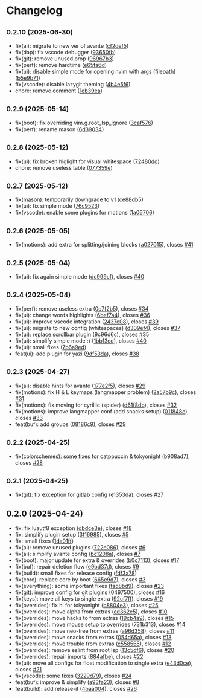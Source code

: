 # Changelog

## <small>0.2.10 (2025-06-30)</small>

* fix(ai): migrate to new ver of avante ([cf2def5](https://github.com/aimuzov/LazyVimx/commit/cf2def5))
* fix(dap): fix vscode debugger ([93650fb](https://github.com/aimuzov/LazyVimx/commit/93650fb))
* fix(git): remove unused prop ([96967b3](https://github.com/aimuzov/LazyVimx/commit/96967b3))
* fix(perf): remove hardtime ([e65fa6d](https://github.com/aimuzov/LazyVimx/commit/e65fa6d))
* fix(ui): disable simple mode for opening nvim with args (filepath) ([b5e9b71](https://github.com/aimuzov/LazyVimx/commit/b5e9b71))
* fix(vscode): disable lazygit theming ([4b4e5f6](https://github.com/aimuzov/LazyVimx/commit/4b4e5f6))
* chore: remove comment ([1eb39ea](https://github.com/aimuzov/LazyVimx/commit/1eb39ea))

## <small>0.2.9 (2025-05-14)</small>

* fix(boot): fix overriding vim.g.root_lsp_ignore ([3caf576](https://github.com/aimuzov/LazyVimx/commit/3caf576))
* fix(perf): rename mason ([6d39034](https://github.com/aimuzov/LazyVimx/commit/6d39034))

## <small>0.2.8 (2025-05-12)</small>

* fix(ui): fix broken higlight for visual whitespace ([72480dd](https://github.com/aimuzov/LazyVimx/commit/72480dd))
* chore: remove useless table ([077359e](https://github.com/aimuzov/LazyVimx/commit/077359e))

## <small>0.2.7 (2025-05-12)</small>

* fix(mason): temporarily downgrade to v1 ([ce88db5](https://github.com/aimuzov/LazyVimx/commit/ce88db5))
* fix(ui): fix simple mode ([76c9523](https://github.com/aimuzov/LazyVimx/commit/76c9523))
* fix(vscode): enable some plugins for motions ([1a06706](https://github.com/aimuzov/LazyVimx/commit/1a06706))

## <small>0.2.6 (2025-05-05)</small>

* fix(motions): add extra for splitting/joining blocks ([a027015](https://github.com/aimuzov/LazyVimx/commit/a027015)), closes [#41](https://github.com/aimuzov/LazyVimx/issues/41)

## <small>0.2.5 (2025-05-04)</small>

* fix(ui): fix again simple mode ([dc999cf](https://github.com/aimuzov/LazyVimx/commit/dc999cf)), closes [#40](https://github.com/aimuzov/LazyVimx/issues/40)

## <small>0.2.4 (2025-05-04)</small>

* fix(perf): remove useless extra ([0c7f2b5](https://github.com/aimuzov/LazyVimx/commit/0c7f2b5)), closes [#34](https://github.com/aimuzov/LazyVimx/issues/34)
* fix(ui): change words highlights ([6bef7a4](https://github.com/aimuzov/LazyVimx/commit/6bef7a4)), closes [#36](https://github.com/aimuzov/LazyVimx/issues/36)
* fix(ui): improve vscode integration ([2437e08](https://github.com/aimuzov/LazyVimx/commit/2437e08)), closes [#39](https://github.com/aimuzov/LazyVimx/issues/39)
* fix(ui): migrate to new config (whitespaces) ([d309ef4](https://github.com/aimuzov/LazyVimx/commit/d309ef4)), closes [#37](https://github.com/aimuzov/LazyVimx/issues/37)
* fix(ui): replace scrollbar plugin ([9c96d6c](https://github.com/aimuzov/LazyVimx/commit/9c96d6c)), closes [#35](https://github.com/aimuzov/LazyVimx/issues/35)
* fix(ui): simplify simple mode :) ([1bb13cd](https://github.com/aimuzov/LazyVimx/commit/1bb13cd)), closes [#40](https://github.com/aimuzov/LazyVimx/issues/40)
* fix(ui): small fixes ([7b6a9ed](https://github.com/aimuzov/LazyVimx/commit/7b6a9ed))
* feat(ui): add plugin for yazi ([9df53da](https://github.com/aimuzov/LazyVimx/commit/9df53da)), closes [#38](https://github.com/aimuzov/LazyVimx/issues/38)

## <small>0.2.3 (2025-04-27)</small>

* fix(ai): disable hints for avante ([177e2f5](https://github.com/aimuzov/LazyVimx/commit/177e2f5)), closes [#29](https://github.com/aimuzov/LazyVimx/issues/29)
* fix(motions): fix H & L keymaps (langmapper problem) ([2a57b9c](https://github.com/aimuzov/LazyVimx/commit/2a57b9c)), closes [#31](https://github.com/aimuzov/LazyVimx/issues/31)
* fix(motions): fix moving for cyrillic (spider) ([d61f8db](https://github.com/aimuzov/LazyVimx/commit/d61f8db)), closes [#32](https://github.com/aimuzov/LazyVimx/issues/32)
* fix(motions): improve langmapper conf (add snacks setup) ([011848e](https://github.com/aimuzov/LazyVimx/commit/011848e)), closes [#33](https://github.com/aimuzov/LazyVimx/issues/33)
* feat(buf): add groups ([08186c9](https://github.com/aimuzov/LazyVimx/commit/08186c9)), closes [#29](https://github.com/aimuzov/LazyVimx/issues/29)

## <small>0.2.2 (2025-04-25)</small>

* fix(colorschemes): some fixes for catppuccin & tokyonight ([b908ad7](https://github.com/aimuzov/LazyVimx/commit/b908ad7)), closes [#28](https://github.com/aimuzov/LazyVimx/issues/28)

## <small>0.2.1 (2025-04-25)</small>

* fix(git): fix exception for  gitlab config ([e1353da](https://github.com/aimuzov/LazyVimx/commit/e1353da)), closes [#27](https://github.com/aimuzov/LazyVimx/issues/27)

## 0.2.0 (2025-04-24)

* fix: fix luautf8 exception ([dbdce3e](https://github.com/aimuzov/LazyVimx/commit/dbdce3e)), closes [#18](https://github.com/aimuzov/LazyVimx/issues/18)
* fix: simplify plugin setup ([3f16985](https://github.com/aimuzov/LazyVimx/commit/3f16985)), closes [#5](https://github.com/aimuzov/LazyVimx/issues/5)
* fix: small fixes ([1da01ff](https://github.com/aimuzov/LazyVimx/commit/1da01ff))
* fix(ai): remove unused plugins ([722e086](https://github.com/aimuzov/LazyVimx/commit/722e086)), closes [#6](https://github.com/aimuzov/LazyVimx/issues/6)
* fix(ai): simplify avante config ([bc1208a](https://github.com/aimuzov/LazyVimx/commit/bc1208a)), closes [#7](https://github.com/aimuzov/LazyVimx/issues/7)
* fix(boot): major update for extra & overrides ([b0c7113](https://github.com/aimuzov/LazyVimx/commit/b0c7113)), closes [#17](https://github.com/aimuzov/LazyVimx/issues/17)
* fix(buf): repair deletion flow ([e9bd37d](https://github.com/aimuzov/LazyVimx/commit/e9bd37d)), closes [#9](https://github.com/aimuzov/LazyVimx/issues/9)
* fix(build): small fixes for release config ([fdf3a78](https://github.com/aimuzov/LazyVimx/commit/fdf3a78))
* fix(core): replace core by boot ([665e9d7](https://github.com/aimuzov/LazyVimx/commit/665e9d7)), closes [#3](https://github.com/aimuzov/LazyVimx/issues/3)
* fix(everything): some important fixes ([fad8bd9](https://github.com/aimuzov/LazyVimx/commit/fad8bd9)), closes [#23](https://github.com/aimuzov/LazyVimx/issues/23)
* fix(git): improve config for git plugins ([0497500](https://github.com/aimuzov/LazyVimx/commit/0497500)), closes [#16](https://github.com/aimuzov/LazyVimx/issues/16)
* fix(keys): move all keys to single extra ([92cf7ff](https://github.com/aimuzov/LazyVimx/commit/92cf7ff)), closes [#19](https://github.com/aimuzov/LazyVimx/issues/19)
* fix(overrides): fix hl for tokyonight ([b8804e3](https://github.com/aimuzov/LazyVimx/commit/b8804e3)), closes [#25](https://github.com/aimuzov/LazyVimx/issues/25)
* fix(overrides): move alpha from extras ([cd362e5](https://github.com/aimuzov/LazyVimx/commit/cd362e5)), closes [#10](https://github.com/aimuzov/LazyVimx/issues/10)
* fix(overrides): move hacks to from extras ([19cb4a9](https://github.com/aimuzov/LazyVimx/commit/19cb4a9)), closes [#15](https://github.com/aimuzov/LazyVimx/issues/15)
* fix(overrides): move mouse setup to overrides ([731b313](https://github.com/aimuzov/LazyVimx/commit/731b313)), closes [#14](https://github.com/aimuzov/LazyVimx/issues/14)
* fix(overrides): move neo-tree from extras ([a96d358](https://github.com/aimuzov/LazyVimx/commit/a96d358)), closes [#11](https://github.com/aimuzov/LazyVimx/issues/11)
* fix(overrides): move snacks from extras ([054d65a](https://github.com/aimuzov/LazyVimx/commit/054d65a)), closes [#13](https://github.com/aimuzov/LazyVimx/issues/13)
* fix(overrides): move trouble from extras ([c558565](https://github.com/aimuzov/LazyVimx/commit/c558565)), closes [#12](https://github.com/aimuzov/LazyVimx/issues/12)
* fix(overrides): remove eslint from root lsp ([13c5df6](https://github.com/aimuzov/LazyVimx/commit/13c5df6)), closes [#20](https://github.com/aimuzov/LazyVimx/issues/20)
* fix(overrides): repair imports ([884afbe](https://github.com/aimuzov/LazyVimx/commit/884afbe)), closes [#22](https://github.com/aimuzov/LazyVimx/issues/22)
* fix(ui): move all configs for float modification to single extra ([e43d0ce](https://github.com/aimuzov/LazyVimx/commit/e43d0ce)), closes [#21](https://github.com/aimuzov/LazyVimx/issues/21)
* fix(vscode): some fixes ([3229d79](https://github.com/aimuzov/LazyVimx/commit/3229d79)), closes [#24](https://github.com/aimuzov/LazyVimx/issues/24)
* feat(buf): improve & simplify ([a93fa23](https://github.com/aimuzov/LazyVimx/commit/a93fa23)), closes [#8](https://github.com/aimuzov/LazyVimx/issues/8)
* feat(build): add release-it ([4baa004](https://github.com/aimuzov/LazyVimx/commit/4baa004)), closes [#26](https://github.com/aimuzov/LazyVimx/issues/26)
